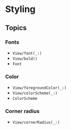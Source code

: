# Styling

## Topics

### Fonts

- ``View/font(_:)``
- ``View/bold()``
- ``Font``

### Color

- ``View/foregroundColor(_:)``
- ``View/colorScheme(_:)``
- ``ColorScheme``

### Corner radius

- ``View/cornerRadius(_:)``
